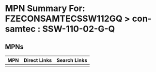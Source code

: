 



# MPN Summary For: FZECONSAMTECSSW112GQ > con-samtec : SSW-110-02-G-Q

## MPNs
  

|MPN|Direct Links|Search Links|
| :--- | :--- | :--- |
||||
